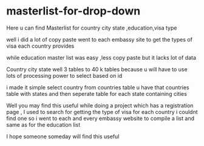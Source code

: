 # masterlist-for-drop-down
Here u can find Masterlist for country city state ,education,visa type



well i did a lot of copy paste went to each embassy site to get the types of visa each country provides



while education master list was easy ,less copy paste but it lacks lot of data


Country city state well 3 tables to 40 k tables because u will have to use lots of processing power to select based on id

i made it simple select country from countries table u have that countries table with states and then seperate table for each state containing cities 


Well you may find this useful while doing a project which has a registration page , I used to search for getting the type of visa for each country i couldnt find one so i went to each and every embassy website to compile a list and same as for the education list


I hope someone someday will find this useful


